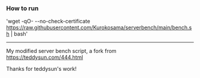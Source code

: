 ### How to run
'wget -qO- --no-check-certificate https://raw.githubusercontent.com/Kurokosama/serverbench/main/bench.sh | bash'

- - -
My modified server bench script, a fork from https://teddysun.com/444.html

Thanks for teddysun's work!
